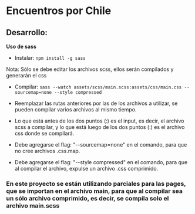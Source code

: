 # Encuentros por Chile

## Desarrollo:

**Uso de sass**

- Instalar:
  `npm install -g sass`

Nota: Sólo se debe editar los archivos scss, ellos serán compilados y generarán el css

- Compilar:
  `sass --watch assets/scss/main.scss:assets/css/main.css --sourcemap=none --style compressed`

- Reemplazar las rutas anteriores por las de los archivos a utilizar, se pueden compilar varios archivos al mismo tiempo.

- Lo que está antes de los dos puntos (:) es el input, es decir, el archivo scss a compilar, y lo que está luego de los dos puntos (:) es el archivo css donde se compilará.

- Debe agregarse el flag: "--sourcemap=none" en el comando, para que no cree archivos .css.map.
- Debe agregarse el flag: "--style compressed" en el comando, para que al compilar el archivo, expulse un archivo .css comprimido.

### En este proyecto se están utilizando parciales para las pages, que se importan en el archivo main, para que al compilar sea un sólo archivo comprimido, es decir, se compila solo el archivo main.scss